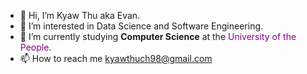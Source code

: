 - 👋 Hi, I’m Kyaw Thu aka Evan.
- 👀 I’m interested in Data Science and Software Engineering.
- 🌱 I’m currently studying <strong>Computer Science</strong> at the <span style="color:purple;">University of the People</span>.
- 📫 How to reach me kyawthuch98@gmail.com

<!---
evanch98/evanch98 is a ✨ special ✨ repository because its `README.md` (this file) appears on your GitHub profile.
You can click the Preview link to take a look at your changes.
--->

